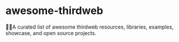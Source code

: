 # awesome-thirdweb
📌✨A curated list of awesome thirdweb resources, libraries, examples, showcase, and open source projects.
